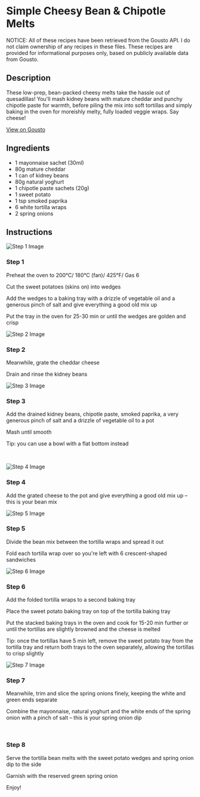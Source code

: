 # Simple Cheesy Bean & Chipotle Melts 

NOTICE: All of these recipes have been retrieved from the Gousto API. I do not claim ownership of any recipes in these files. These recipes are provided for informational purposes only, based on publicly available data from Gousto.

## Description

These low-prep, bean-packed cheesy melts take the hassle out of quesadillas! You'll mash kidney beans with mature cheddar and punchy chipotle paste for warmth, before piling the mix into soft tortillas and simply baking in the oven for moreishly melty, fully loaded veggie wraps. Say cheese!
 

[View on Gousto](https://www.gousto.co.uk/recipes/cookbook/simple-cheesy-bean-chipotle-melts)

## Ingredients

- 1 mayonnaise sachet (30ml)
- 80g mature cheddar
- 1 can of kidney beans
- 80g natural yoghurt 
- 1 chipotle paste sachets (20g)
- 1 sweet potato
- 1 tsp smoked paprika
- 6 white tortilla wraps
- 2 spring onions 

## Instructions

![Step 1 Image](https://production-media.gousto.co.uk/cms/recipe-step-image/1667.-step-1-x200.jpg)

### Step 1

Preheat the oven to 200&deg;C/ 180&deg;C (fan)/ 425&deg;F/ Gas 6


Cut the sweet potatoes&nbsp;(skins on) into&nbsp;wedges


Add the&nbsp;wedges&nbsp;to a baking tray with a drizzle of&nbsp;vegetable oil&nbsp;and a generous pinch of&nbsp;salt&nbsp;and give everything a good old mix up


Put the tray in the oven for 25-30 min or until the&nbsp;wedges&nbsp;are golden and crisp

![Step 2 Image](https://production-media.gousto.co.uk/cms/recipe-step-image/1667.-step-2-x200.jpg)

### Step 2

Meanwhile, grate the cheddar cheese


Drain and rinse the kidney beans

![Step 3 Image](https://production-media.gousto.co.uk/cms/recipe-step-image/1667.-step-3-x200.jpg)

### Step 3

Add the drained&nbsp;kidney&nbsp;beans, chipotle paste,&nbsp;smoked paprika, a very generous pinch of salt and a drizzle of vegetable oil to a pot&nbsp;


Mash until smooth


Tip: <span class="text-highlight">you</span> can use a bowl with a flat bottom instead


&nbsp;

![Step 4 Image](https://production-media.gousto.co.uk/cms/recipe-step-image/1667.-step-4-x200.jpg)

### Step 4

Add the grated cheese to the pot and give everything a good old mix up &ndash; this is your bean mix

![Step 5 Image](https://production-media.gousto.co.uk/cms/recipe-step-image/1667.-step-5-x200.jpg)

### Step 5

Divide the bean mix&nbsp;between the tortilla wraps and spread it out&nbsp;


Fold each&nbsp;tortilla&nbsp;wrap&nbsp;over so you're left with 6 crescent-shaped sandwiches&nbsp;

![Step 6 Image](https://production-media.gousto.co.uk/cms/recipe-step-image/1667.-step-6-x200.jpg)

### Step 6

Add the&nbsp;folded tortilla wraps&nbsp;to a second baking tray


Place the sweet potato baking tray on top of the&nbsp;tortilla baking tray


Put the stacked baking trays in the oven and cook for 15-20 min further or until the&nbsp;tortillas&nbsp;are slightly browned and the cheese is melted


Tip: <span class="text-highlight">once</span> the tortillas have 5 min left, remove the sweet potato tray from the tortilla tray and return both trays to the oven separately, allowing the tortillas to crisp slightly&nbsp;

![Step 7 Image](https://production-media.gousto.co.uk/cms/recipe-step-image/1667.-step-7-x200.jpg)

### Step 7

Meanwhile, trim and slice the spring onions finely, keeping the white and green&nbsp;ends separate&nbsp;


Combine the mayonnaise, natural yoghurt and&nbsp;the white&nbsp;ends of the spring onion with a pinch of salt&nbsp;&ndash; this is your spring onion dip


&nbsp;

### Step 8

Serve the tortilla&nbsp;bean melts with the sweet potato wedges and spring onion dip to the side&nbsp;


Garnish with the reserved&nbsp;green spring onion


Enjoy!

